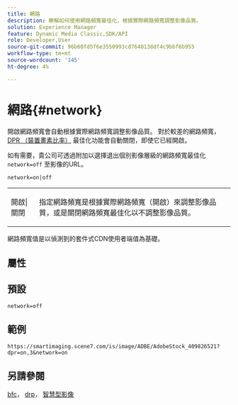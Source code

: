 ```yaml
---
title: 網路
description: 瞭解如何使用網路頻寬最佳化，根據實際網路頻寬調整影像品質。
solution: Experience Manager
feature: Dynamic Media Classic,SDK/API
role: Developer,User
source-git-commit: 96b60fd5f6e3550993cd7640138df4c9bbf6b955
workflow-type: tm+mt
source-wordcount: '145'
ht-degree: 4%

---
```


# 網路{#network}

開啟網路頻寬會自動根據實際網路頻寬調整影像品質。 對於較差的網路頻寬， [DPR （裝置畫素比率）](/help/aem-is-ir-api/is-api/http-ref/image-serving-api-ref/c-http-protocol-reference/c-command-reference/r-dpr.md) 最佳化功能會自動關閉，即使它已經開啟。

如有需要，貴公司可透過附加以選擇退出個別影像層級的網路頻寬最佳化 `network=off` 至影像的URL。

`network=on|off`

<table id="simpletable_2D23B1B282CD4216AB5BE7E7430D1B3F"> 
 <tr class="strow"> 
  <td class="stentry"> <p> <span class="codeph"> 開啟|關閉 </span> </p> </td> 
  <td class="stentry"> <p>指定網路頻寬是根據實際網路頻寬（開啟）來調整影像品質，或是關閉網路頻寬最佳化以不調整影像品質。</p> </td> 
 </tr> 
</table>

網路頻寬值是以偵測到的套件式CDN使用者端值為基礎。

## 屬性



## 預設

`network=off`

## 範例

`https://smartimaging.scene7.com/is/image/ADBE/AdobeStock_409826521?dpr=on,3&network=on`

## 另請參閱

[bfc](/help/aem-is-ir-api/is-api/http-ref/image-serving-api-ref/c-http-protocol-reference/c-command-reference/r-bfc.md)， [drp](/help/aem-is-ir-api/is-api/http-ref/image-serving-api-ref/c-http-protocol-reference/c-command-reference/r-dpr.md)， [智慧型影像](https://experienceleague.adobe.com/docs/experience-manager-cloud-service/content/assets/dynamicmedia/imaging-faq.html?lang=en)